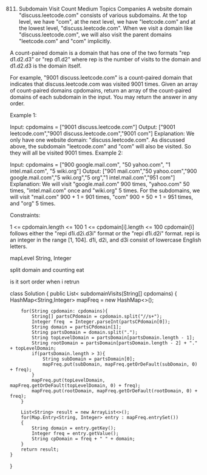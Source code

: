 811. Subdomain Visit Count
Medium
Topics
Companies
A website domain "discuss.leetcode.com" consists of various subdomains. At the top level, we have "com", at the next level, we have "leetcode.com" and at the lowest level, "discuss.leetcode.com". When we visit a domain like "discuss.leetcode.com", we will also visit the parent domains "leetcode.com" and "com" implicitly.

A count-paired domain is a domain that has one of the two formats "rep d1.d2.d3" or "rep d1.d2" where rep is the number of visits to the domain and d1.d2.d3 is the domain itself.

For example, "9001 discuss.leetcode.com" is a count-paired domain that indicates that discuss.leetcode.com was visited 9001 times.
Given an array of count-paired domains cpdomains, return an array of the count-paired domains of each subdomain in the input. You may return the answer in any order.

 

Example 1:

Input: cpdomains = ["9001 discuss.leetcode.com"]
Output: ["9001 leetcode.com","9001 discuss.leetcode.com","9001 com"]
Explanation: We only have one website domain: "discuss.leetcode.com".
As discussed above, the subdomain "leetcode.com" and "com" will also be visited. So they will all be visited 9001 times.
Example 2:

Input: cpdomains = ["900 google.mail.com", "50 yahoo.com", "1 intel.mail.com", "5 wiki.org"]
Output: ["901 mail.com","50 yahoo.com","900 google.mail.com","5 wiki.org","5 org","1 intel.mail.com","951 com"]
Explanation: We will visit "google.mail.com" 900 times, "yahoo.com" 50 times, "intel.mail.com" once and "wiki.org" 5 times.
For the subdomains, we will visit "mail.com" 900 + 1 = 901 times, "com" 900 + 50 + 1 = 951 times, and "org" 5 times.
 

Constraints:

1 <= cpdomain.length <= 100
1 <= cpdomain[i].length <= 100
cpdomain[i] follows either the "repi d1i.d2i.d3i" format or the "repi d1i.d2i" format.
repi is an integer in the range [1, 104].
d1i, d2i, and d3i consist of lowercase English letters.

mapLevel 
String, Integer

split domain and counting eat 

is it sort order when i retrun 


class Solution {
    public List<<String> subdomainVisits(String[] cpdomains) {
        HashMap<String,Integer> mapFreq = new HashMap<>();

        for(String cpdomain: cpdomains){
            String[] partsCPdomain = cpdomain.split("//s+");
            Integer freq  = Integer.parseInt(partsCPdomain[0]);
            String domain = partsCPdomain[1];
            String partsDomain = domain.split(".");
            String topLevelDomain = partsDomain[partsDomain.length - 1];
            String rootDomain = partsDomain[partsDomain.length - 2] + "." + topLevelDomain;
            if(partsDomain.length > 3){
                String subDomain = partsDomain[0];
                mapFreq.put(subDomain, mapFreq.getOrDeFault(subDomain, 0) + freq);
            }
            mapFreq.put(topLevelDomain, mapFreq.getOrDeFault(topLevelDomain, 0) + freq);
            mapFreq.put(rootDomain, mapFreq.getOrDeFault(rootDomain, 0) + freq);
        }

        List<String> result = new ArrayList<>();
        for(Map.Entry<String, Integer> entry : mapFreq.entrySet())
        {
            String domain = entry.getKey();
            Integer freq = entry.getValue();
            String cpDomain = freq + " " + domain;
        }
        return result;
    }
}